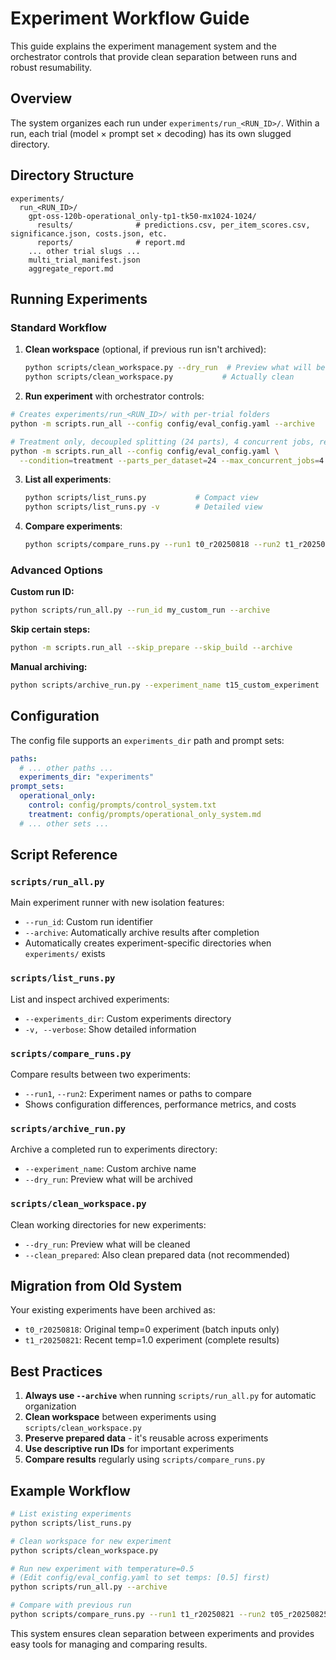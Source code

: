# Experiment Workflow Guide

This guide explains the experiment management system and the orchestrator controls that provide clean separation between runs and robust resumability.

## Overview

The system organizes each run under `experiments/run_<RUN_ID>/`. Within a run, each trial (model × prompt set × decoding) has its own slugged directory.

## Directory Structure

```
experiments/
  run_<RUN_ID>/
    gpt-oss-120b-operational_only-tp1-tk50-mx1024-1024/
      results/              # predictions.csv, per_item_scores.csv, significance.json, costs.json, etc.
      reports/              # report.md
    ... other trial slugs ...
    multi_trial_manifest.json
    aggregate_report.md
```

## Running Experiments

### Standard Workflow

1. **Clean workspace** (optional, if previous run isn't archived):
   ```bash
   python scripts/clean_workspace.py --dry_run  # Preview what will be cleaned
   python scripts/clean_workspace.py           # Actually clean
   ```

2. **Run experiment** with orchestrator controls:
  ```bash
  # Creates experiments/run_<RUN_ID>/ with per‑trial folders
  python -m scripts.run_all --config config/eval_config.yaml --archive

  # Treatment only, decoupled splitting (24 parts), 4 concurrent jobs, resumable
  python -m scripts.run_all --config config/eval_config.yaml \
    --condition=treatment --parts_per_dataset=24 --max_concurrent_jobs=4 --resume --archive
  ```

3. **List all experiments**:
   ```bash
   python scripts/list_runs.py           # Compact view
   python scripts/list_runs.py -v        # Detailed view
   ```

4. **Compare experiments**:
   ```bash
   python scripts/compare_runs.py --run1 t0_r20250818 --run2 t1_r20250821
   ```

### Advanced Options

**Custom run ID:**
```bash
python scripts/run_all.py --run_id my_custom_run --archive
```

**Skip certain steps:**
```bash
python -m scripts.run_all --skip_prepare --skip_build --archive
```

**Manual archiving:**
```bash
python scripts/archive_run.py --experiment_name t15_custom_experiment
```

## Configuration

The config file supports an `experiments_dir` path and prompt sets:

```yaml
paths:
  # ... other paths ...
  experiments_dir: "experiments"
prompt_sets:
  operational_only:
    control: config/prompts/control_system.txt
    treatment: config/prompts/operational_only_system.md
  # ... other sets ...
```

## Script Reference

### `scripts/run_all.py`
Main experiment runner with new isolation features:
- `--run_id`: Custom run identifier
- `--archive`: Automatically archive results after completion
- Automatically creates experiment-specific directories when `experiments/` exists

### `scripts/list_runs.py`
List and inspect archived experiments:
- `--experiments_dir`: Custom experiments directory
- `-v, --verbose`: Show detailed information

### `scripts/compare_runs.py`
Compare results between two experiments:
- `--run1`, `--run2`: Experiment names or paths to compare
- Shows configuration differences, performance metrics, and costs

### `scripts/archive_run.py`
Archive a completed run to experiments directory:
- `--experiment_name`: Custom archive name
- `--dry_run`: Preview what will be archived

### `scripts/clean_workspace.py`
Clean working directories for new experiments:
- `--dry_run`: Preview what will be cleaned
- `--clean_prepared`: Also clean prepared data (not recommended)

## Migration from Old System

Your existing experiments have been archived as:
- `t0_r20250818`: Original temp=0 experiment (batch inputs only)
- `t1_r20250821`: Recent temp=1.0 experiment (complete results)

## Best Practices

1. **Always use `--archive`** when running `scripts/run_all.py` for automatic organization
2. **Clean workspace** between experiments using `scripts/clean_workspace.py`
3. **Preserve prepared data** - it's reusable across experiments
4. **Use descriptive run IDs** for important experiments
5. **Compare results** regularly using `scripts/compare_runs.py`

## Example Workflow

```bash
# List existing experiments
python scripts/list_runs.py

# Clean workspace for new experiment  
python scripts/clean_workspace.py

# Run new experiment with temperature=0.5
# (Edit config/eval_config.yaml to set temps: [0.5] first)
python scripts/run_all.py --archive

# Compare with previous run
python scripts/compare_runs.py --run1 t1_r20250821 --run2 t05_r20250825123456
```

This system ensures clean separation between experiments and provides easy tools for managing and comparing results.
